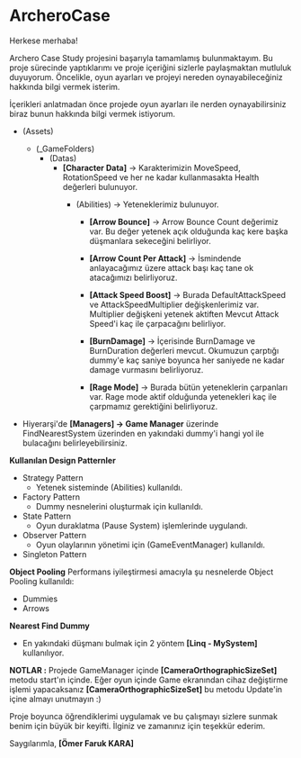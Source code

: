 # ArcheroCase
 
Herkese merhaba!

Archero Case Study projesini başarıyla tamamlamış bulunmaktayım. Bu proje sürecinde yaptıklarımı ve proje içeriğini sizlerle paylaşmaktan mutluluk duyuyorum. 
Öncelikle, oyun ayarları ve projeyi nereden oynayabileceğiniz hakkında bilgi vermek isterim.

İçerikleri anlatmadan önce projede oyun ayarları ile nerden oynayabilirsiniz biraz bunun hakkında bilgi vermek istiyorum.
   - (Assets)
        -  (_GameFolders) 
            - (Datas)
               - **[Character Data]** -> Karakterimizin MoveSpeed, RotationSpeed ve her ne kadar kullanmasakta Health değerleri bulunuyor.
                  - (Abilities) -> Yeteneklerimiz bulunuyor.
                    
                     - **[Arrow Bounce]** -> Arrow Bounce Count değerimiz var. Bu değer yetenek açık olduğunda kaç kere başka düşmanlara sekeceğini belirliyor.
                       
                     - **[Arrow Count Per Attack]** -> İsmindende anlayacağımız üzere attack başı kaç tane ok atacağımızı belirliyoruz.
                       
                     - **[Attack Speed Boost]** -> Burada DefaultAttackSpeed ve AttackSpeedMultiplier değişkenlerimiz var.
                       Multiplier değişkeni yetenek aktiften Mevcut Attack Speed'i kaç ile çarpacağını belirliyor.
                    
                     - **[BurnDamage]** -> İçerisinde BurnDamage ve BurnDuration değerleri mevcut. Okumuzun çarptığı dummy'e  kaç saniye boyunca her saniyede ne kadar damage vurmasını belirliyoruz.
                       
                     - **[Rage Mode]** -> Burada bütün yeteneklerin çarpanları var. Rage mode aktif olduğunda yetenekleri kaç ile çarpmamız gerektiğini belirliyoruz.
                    
   - Hiyerarşi'de **[Managers] -> Game Manager** üzerinde FindNearestSystem üzerinden en yakındaki dummy'i hangi yol ile bulacağını belirleyebilirsiniz.

**Kullanılan Design Patternler**
- Strategy Pattern
  - Yetenek sisteminde (Abilities) kullanıldı.
- Factory Pattern
  - Dummy nesnelerini oluşturmak için kullanıldı.
- State Pattern
  - Oyun duraklatma (Pause System) işlemlerinde uygulandı.
- Observer Pattern
  - Oyun olaylarının yönetimi için (GameEventManager) kullanıldı.
- Singleton Pattern

**Object Pooling**
Performans iyileştirmesi amacıyla şu nesnelerde Object Pooling kullanıldı:
   - Dummies
   - Arrows

**Nearest Find Dummy**
- En yakındaki düşmanı bulmak için 2 yöntem **[Linq - MySystem]** kullanılıyor. 

**NOTLAR :**
Projede GameManager içinde **[CameraOrthographicSizeSet]** metodu start'ın içinde. Eğer oyun içinde Game ekranından cihaz değiştirme işlemi yapacaksanız **[CameraOrthographicSizeSet]** bu metodu Update'in içine almayı unutmayın :)


Proje boyunca öğrendiklerimi uygulamak ve bu çalışmayı sizlere sunmak benim için büyük bir keyifti.
İlginiz ve zamanınız için teşekkür ederim.

Saygılarımla,
**[Ömer Faruk KARA]**
